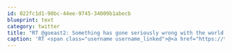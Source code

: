```yaml
---
id: 022fc1d1-90bc-44ee-9745-34009b1abecb
blueprint: text
category: twitter
title: "RT @goeast2: Something has gone seriously wrong with the world when Pirate Bay founders go to jail but BP CEO doesn't."
caption: 'RT <span class="username username_linked">@<a href="https://twitter.com/goeast2" title="go east. 2!">goeast2</a></span>: Something has gone seriously wrong with the world when Pirate Bay founders go to jail but BP CEO doesn''t.'
---
```

